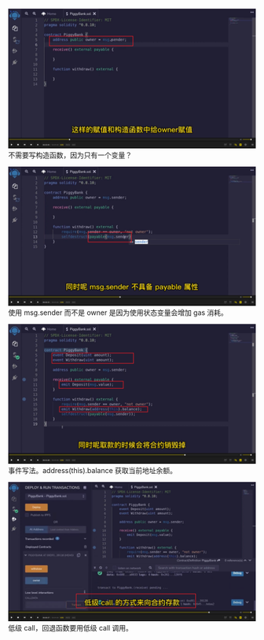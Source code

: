 ![](./img/2022-06-08-09-45-02.png)  
不需要写构造函数，因为只有一个变量？

![](./img/2022-06-08-09-48-33.png)  
使用 msg.sender 而不是 owner 是因为使用状态变量会增加 gas 消耗。

![](./img/2022-06-08-09-50-26.png)  
事件写法。address(this).balance 获取当前地址余额。

![](./img/2022-06-08-09-51-51.png)  
低级 call，回退函数要用低级 call 调用。
